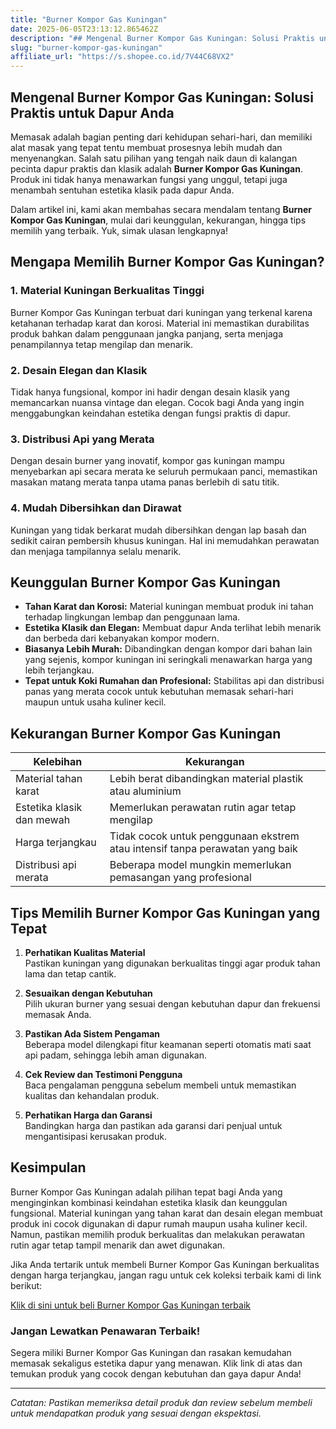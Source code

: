 ```yaml
---
title: "Burner Kompor Gas Kuningan"
date: 2025-06-05T23:13:12.865462Z
description: "## Mengenal Burner Kompor Gas Kuningan: Solusi Praktis untuk Dapur Anda..."
slug: "burner-kompor-gas-kuningan"
affiliate_url: "https://s.shopee.co.id/7V44C68VX2"
---
```

## Mengenal Burner Kompor Gas Kuningan: Solusi Praktis untuk Dapur Anda

Memasak adalah bagian penting dari kehidupan sehari-hari, dan memiliki alat masak yang tepat tentu membuat prosesnya lebih mudah dan menyenangkan. Salah satu pilihan yang tengah naik daun di kalangan pecinta dapur praktis dan klasik adalah **Burner Kompor Gas Kuningan**. Produk ini tidak hanya menawarkan fungsi yang unggul, tetapi juga menambah sentuhan estetika klasik pada dapur Anda.

Dalam artikel ini, kami akan membahas secara mendalam tentang **Burner Kompor Gas Kuningan**, mulai dari keunggulan, kekurangan, hingga tips memilih yang terbaik. Yuk, simak ulasan lengkapnya!

## Mengapa Memilih Burner Kompor Gas Kuningan?

### 1. Material Kuningan Berkualitas Tinggi
Burner Kompor Gas Kuningan terbuat dari kuningan yang terkenal karena ketahanan terhadap karat dan korosi. Material ini memastikan durabilitas produk bahkan dalam penggunaan jangka panjang, serta menjaga penampilannya tetap mengilap dan menarik.

### 2. Desain Elegan dan Klasik
Tidak hanya fungsional, kompor ini hadir dengan desain klasik yang memancarkan nuansa vintage dan elegan. Cocok bagi Anda yang ingin menggabungkan keindahan estetika dengan fungsi praktis di dapur.

### 3. Distribusi Api yang Merata
Dengan desain burner yang inovatif, kompor gas kuningan mampu menyebarkan api secara merata ke seluruh permukaan panci, memastikan masakan matang merata tanpa utama panas berlebih di satu titik.

### 4. Mudah Dibersihkan dan Dirawat
Kuningan yang tidak berkarat mudah dibersihkan dengan lap basah dan sedikit cairan pembersih khusus kuningan. Hal ini memudahkan perawatan dan menjaga tampilannya selalu menarik.

## Keunggulan Burner Kompor Gas Kuningan

- **Tahan Karat dan Korosi:** Material kuningan membuat produk ini tahan terhadap lingkungan lembap dan penggunaan lama.
- **Estetika Klasik dan Elegan:** Membuat dapur Anda terlihat lebih menarik dan berbeda dari kebanyakan kompor modern.
- **Biasanya Lebih Murah:** Dibandingkan dengan kompor dari bahan lain yang sejenis, kompor kuningan ini seringkali menawarkan harga yang lebih terjangkau.
- **Tepat untuk Koki Rumahan dan Profesional:** Stabilitas api dan distribusi panas yang merata cocok untuk kebutuhan memasak sehari-hari maupun untuk usaha kuliner kecil.

## Kekurangan Burner Kompor Gas Kuningan

| Kelebihan | Kekurangan |
| --- | --- |
| Material tahan karat | Lebih berat dibandingkan material plastik atau aluminium |
| Estetika klasik dan mewah | Memerlukan perawatan rutin agar tetap mengilap |
| Harga terjangkau | Tidak cocok untuk penggunaan ekstrem atau intensif tanpa perawatan yang baik |
| Distribusi api merata | Beberapa model mungkin memerlukan pemasangan yang profesional |

## Tips Memilih Burner Kompor Gas Kuningan yang Tepat

1. **Perhatikan Kualitas Material**  
Pastikan kuningan yang digunakan berkualitas tinggi agar produk tahan lama dan tetap cantik.

2. **Sesuaikan dengan Kebutuhan**  
Pilih ukuran burner yang sesuai dengan kebutuhan dapur dan frekuensi memasak Anda.

3. **Pastikan Ada Sistem Pengaman**  
Beberapa model dilengkapi fitur keamanan seperti otomatis mati saat api padam, sehingga lebih aman digunakan.

4. **Cek Review dan Testimoni Pengguna**  
Baca pengalaman pengguna sebelum membeli untuk memastikan kualitas dan kehandalan produk.

5. **Perhatikan Harga dan Garansi**  
Bandingkan harga dan pastikan ada garansi dari penjual untuk mengantisipasi kerusakan produk.

## Kesimpulan

Burner Kompor Gas Kuningan adalah pilihan tepat bagi Anda yang menginginkan kombinasi keindahan estetika klasik dan keunggulan fungsional. Material kuningan yang tahan karat dan desain elegan membuat produk ini cocok digunakan di dapur rumah maupun usaha kuliner kecil. Namun, pastikan memilih produk berkualitas dan melakukan perawatan rutin agar tetap tampil menarik dan awet digunakan.

Jika Anda tertarik untuk membeli Burner Kompor Gas Kuningan berkualitas dengan harga terjangkau, jangan ragu untuk cek koleksi terbaik kami di link berikut: 

[Klik di sini untuk beli Burner Kompor Gas Kuningan terbaik](https://s.shopee.co.id/7V44C68VX2)

### Jangan Lewatkan Penawaran Terbaik!  
Segera miliki Burner Kompor Gas Kuningan dan rasakan kemudahan memasak sekaligus estetika dapur yang menawan. Klik link di atas dan temukan produk yang cocok dengan kebutuhan dan gaya dapur Anda!

---

*Catatan: Pastikan memeriksa detail produk dan review sebelum membeli untuk mendapatkan produk yang sesuai dengan ekspektasi.*